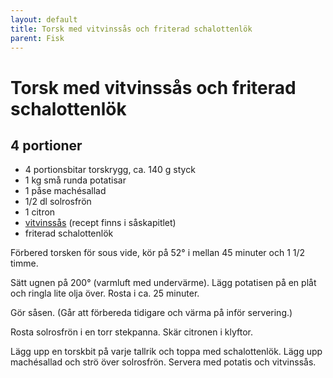 ```yaml
---
layout: default
title: Torsk med vitvinssås och friterad schalottenlök
parent: Fisk
---
```

# Torsk med vitvinssås och friterad schalottenlök

## 4 portioner

- 4 portionsbitar torskrygg, ca. 140 g styck
- 1 kg små runda potatisar
- 1 påse machésallad
- 1/2 dl solrosfrön
- 1 citron
- [vitvinssås](../Sås/vitvinssås) (recept finns i såskapitlet)
- friterad schalottenlök

Förbered torsken för sous vide, kör på 52° i mellan 45 minuter och 1 1/2 timme.

Sätt ugnen på 200° (varmluft med undervärme). Lägg potatisen på en plåt och ringla
lite olja över. Rosta i ca. 25 minuter.

Gör såsen. (Går att förbereda tidigare och värma på inför servering.)

Rosta solrosfrön i en torr stekpanna. Skär citronen i klyftor.

Lägg upp en torskbit på varje tallrik och toppa med schalottenlök. Lägg upp machésallad
och strö över solrosfrön. Servera med potatis och vitvinssås.
